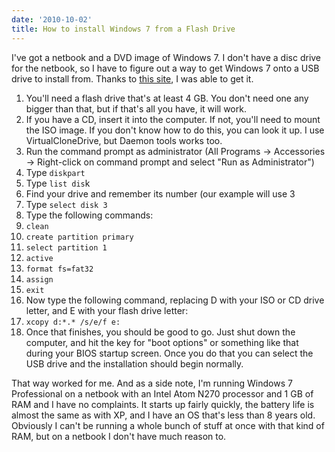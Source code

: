 ```yaml
---
date: '2010-10-02'
title: How to install Windows 7 from a Flash Drive
---
```


<p>I've got a netbook and a DVD image of Windows 7. I don't have a disc drive for the netbook, so I have to figure out a way to get Windows 7 onto a USB drive to install from. Thanks to <a href="http://www.thinkcomputers.org/install-windows-7-from-a-usb-flash-drive/">this site</a>, I was able to get it.</p>
<ol>
	<li>You'll need a flash drive that's at least 4 GB. You don't need one any bigger than that, but if that's all you have, it will work.</li>
	<li>If you have a CD, insert it into the computer. If not, you'll need to mount the ISO image. If you don't know how to do this, you can look it up. I use VirtualCloneDrive, but Daemon tools works too.</li>
	<li>Run the command prompt as administrator (All Programs -&gt; Accessories -&gt; Right-click on command prompt and select "Run as Administrator")</li>
	<li>Type <code>diskpart</code></li>
	<li>Type <code>list dis</code>k</li>
	<li>Find your drive and remember its number (our example will use 3</li>
	<li>Type <code>select disk 3</code></li>
	<li>Type the following commands:</li>
	<li><code>clean</code></li>
	<li><code>create partition primary</code></li>
	<li><code>select partition 1</code></li>
	<li><code>active</code></li>
	<li><code>format fs=fat32</code></li>
	<li><code>assign</code></li>
	<li><code>exit</code></li>
	<li>Now type the following command, replacing D with your ISO or CD drive letter, and E with your flash drive letter:</li>
	<li><code>xcopy d:*.* /s/e/f e:</code></li>
	<li>Once that finishes, you should be good to go. Just shut down the computer, and hit the key for "boot options" or something like that during your BIOS startup screen. Once you do that you can select the USB drive and the installation should begin normally.</li>
</ol>
<p>That way worked for me. And as a side note, I'm running Windows 7 Professional on a netbook with an Intel Atom N270 processor and 1 GB of RAM and I have no complaints. It starts up fairly quickly, the battery life is almost the same as with XP, and I have an OS that's less than 8 years old. Obviously I can't be running a whole bunch of stuff at once with that kind of RAM, but on a netbook I don't have much reason to.</p>